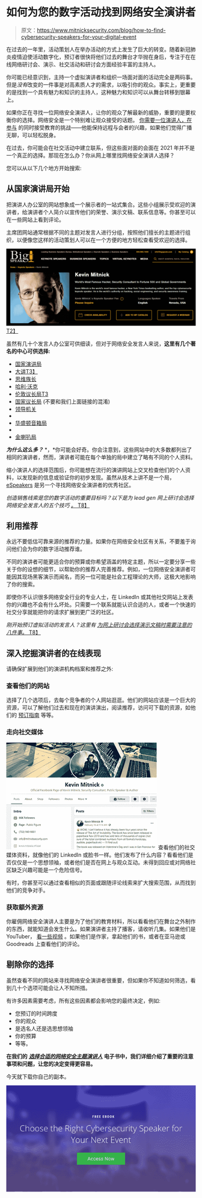 # 如何为您的数字活动找到网络安全演讲者

> 原文：<https://www.mitnicksecurity.com/blog/how-to-find-cybersecurity-speakers-for-your-digital-event>

在过去的一年里，活动策划人在举办活动的方式上发生了巨大的转变。随着新冠肺炎疫情迫使活动数字化，预订者很快将他们过去的舞台才华抛在身后，专注于在在线网络研讨会、演示、社交活动和研讨会方面经验丰富的主持人。

你可能已经意识到，主持一个虚拟演讲者和组织一场面对面的活动完全是两码事。 但是*没有*改变的一件事是对高素质人才的需求，以吸引你的观众。事实上，更重要的是找到一个具有魅力和知识的主持人，这种魅力和知识可以从舞台转移到银幕上。

如果你正在寻找一位网络安全演讲人，让你的观众了解最新的威胁，重要的是要权衡你的选择。网络安全是一个特别难让观众接受的话题。 [你需要一位演讲人，在参与](https://www.mitnicksecurity.com/blog/year-in-review-what-we-learned-speaking-at-virtual-cyber-security-events-in-2020) 的同时接受教育的挑战——他能保持远程与会者的兴趣，如果他们觉得广播无聊，可以轻松脱身。

在过去，你可能会在社交活动中建立联系，但这些面对面的会面在 2021 年并不是一个真正的选择。那现在怎么办？你从网上哪里找网络安全演讲人选择？

您可以从以下几个地方开始搜索:

## 从国家演讲局开始

把演讲人办公室的网站想象成一个展示者的一站式集合。这些小组展示受欢迎的演讲者，给演讲者个人简介以宣传他们的荣誉、演示文稿、联系信息等。你甚至可以在一些网站上看到评论。

主席团网站通常根据不同的主题对发言人进行分组，按照他们擅长的主题进行组织，以便像您这样的活动策划人可以在一个方便的地方轻松查看受欢迎的选择。

[![how-to-find-cybersecurity-speakers-for-your-digital-event-kevin-mitnick-big-speak](img/caa88ff62d33d843138e20e9a1af0187.png)T2】](https://www.bigspeak.com/speakers/kevin-mitnick/)

虽然有几十个发言人办公室可供细读，但对于网络安全发言人来说，**这里有几个著名的中心可供选择:**

*   [国家演讲局](https://nationalspeakers.com/cybersecurity)
*   [大讲T3】](https://www.bigspeak.com/)
*   [思维族长](https://www.thinkingheads.com/en/) 
*   [哈利·沃克](https://www.harrywalker.com/) 
*   [伦敦议长局T3](https://londonspeakerbureau.com/us/)
*   [国家议长局](https://www.nsb.com/) (不要和我们上面链接的混淆)
*   [领导机关](https://www.leadingauthorities.com/) 
*   [](https://www.kepplerspeakers.com/) 
*   [华盛顿音箱局](https://www.wsb.com/) 
*   [](https://www.apbspeakers.com/) 
*   [金喇叭局](https://www.aurumbureau.com/)

***为什么这么多？*** *，*你可能会好奇。你会注意到，这些网站中的大多数都列出了相同的演讲者，然而，演讲者可能在每个单独的局中建立了略有不同的个人资料。

缩小演讲人的选择范围后，你可能想在流行的演讲网站上交叉检查他们的个人资料，以发现新的信息或验证你的初步发现。虽然从技术上讲不是一个局， [eSpeakers](https://www.espeakers.com/) 是另一个寻找网络安全演讲者的优秀社区。

*创造销售线索是您的数字活动的重要目标吗？以下是为 lead gen 网上研讨会选择网络安全发言人的五个技巧* [*。*
T8】](https://www.mitnicksecurity.com/blog/5-tips-for-choosing-a-cyber-security-speaker-for-a-lead-gen-webinar)

## 利用推荐

永远不要低估可靠来源的推荐的力量。如果你在网络安全社区有关系，不要羞于询问他们会为你的数字活动推荐谁。

不同的演讲者可能更适合你的预算或你希望涵盖的特定主题，所以一定要分享一些关于你的设想的细节，以帮助你的推荐人完善推荐。例如，一位网络安全演讲者可能因其现场黑客演示而闻名，而另一位可能是社会工程理论的大师，这极大地影响了你的搜索。

即使你不认识很多网络安全行业的专业人士，在 LinkedIn 或其他社交网站上发表你的兴趣也不会有什么坏处。只需要一个联系就能认识合适的人，或者一个快速的社交分享就能把你的请求扩展到更广泛的社区。

*刚开始预订虚拟活动的发言人？这里有* [*为网上研讨会选择演示文稿时需要注意的八件事。*
T8】](https://www.mitnicksecurity.com/blog/8-things-to-consider-when-booking-a-speaker-for-a-virtual-event)

## 深入挖掘演讲者的在线表现

请确保扩展到他们的演讲机构档案和推荐之外:

### 查看他们的网站

选择了几个选项后，去每个竞争者的个人网站逛逛。他们的网站应该是一个巨大的资源，可以了解他们过去和现在的演讲演出，阅读推荐，访问可下载的资源，如他们的 [预订指南](https://www.mitnicksecurity.com/speaking-information-request-kevin-mitnick) 等等。

### 走向社交媒体

[![how-to-find-cybersecurity-speakers-for-your-digital-event-kevin-mitnick-facebook](img/5d5da1947a16a663402b21721f361e73.png)](https://www.facebook.com/KevinMitnickOfficial/) 查看他们的社交媒体资料，就像他们的 LinkedIn 或脸书一样。他们发布了什么内容？看看他们是否仅仅是一个思想领袖，或者他们是否在网上与观众互动。未得到回应或对网络社区缺乏兴趣可能是一个危险信号。

有时，你甚至可以通过查看相似的页面或跟随评论线索来扩大搜索范围，从而找到他们的竞争对手。

### 获取额外资源

你雇佣网络安全演讲人主要是为了他们的教育材料，所以看看他们在舞台之外制作的东西，就能知道会发生什么。如果演讲者主持了播客，请收听几集。如果他们是 YouTuber， [看一些视频](https://www.youtube.com/channel/UCcwpQQvcq-8fRFITzrKp8Hw) 。如果他们是作家，拿起他们的书，或者在亚马逊或 Goodreads 上查看他们的评论。

## 剔除你的选择

虽然查看不同的网站来寻找网络安全演讲者很重要，但如果你不知道如何筛选，看到几十个选项可能会让人不知所措。

有许多因素需要考虑，所有这些因素都会影响您的最终决定，例如:

*   您预订的时间跨度
*   你的观众
*   是选名人还是选思想领袖
*   你的预算
*   等等。

**在我们的** [***选择合适的网络安全主题演讲人***](https://www.mitnicksecurity.com/choosing-the-right-cyber-security-keynote-speaker) **电子书中，我们详细介绍了重要的注意事项和问题，让您的决定变得更容易。**

今天就下载你自己的副本。

[![New call-to-action](img/8b1bf6d9a8a8e82d4866664b0e0349f7.png)](https://cta-redirect.hubspot.com/cta/redirect/3875471/d8c8de20-b37d-4527-828c-90a8bfad923d)